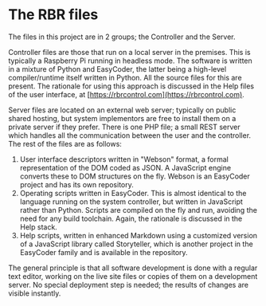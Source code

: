 # The RBR files

The files in this project are in 2 groups; the Controller and the Server.

Controller files are those that run on a local server in the premises. This is typically a Raspberry Pi running in headless mode. The software is written in a mixture of Python and EasyCoder, the latter being a high-level compiler/runtime itself written in Python. All the source files for this are present. The rationale for using this approach is discussed in the Help files of the user interface, at [https://rbrcontrol.com](https://rbrcontrol.com).

Server files are located on an external web server; typically on public shared hosting, but system implementors are free to install them on a private server if they prefer. There is one PHP file; a small REST server which handles all the communication between the user and the controller. The rest of the files are as follows:

  1. User interface descriptors written in "Webson" format, a formal representation of the DOM coded as JSON. A JavaScript engine converts these to DOM structures on the fly. Webson is an EasyCoder project and has its own repository.
  1. Operating scripts written in EasyCoder. This is almost identical to the language running on the system controller, but written in JavaScript rather than Python. Scripts are compiled on the fly and run, avoiding the need for any build toolchain. Again, the rationale is discussed in the Help stack.
  2. Help scripts, written in enhanced Markdown using a customized version of a JavaScript library called Storyteller, which is another project in the EasyCoder family and is available in the repository.

The general principle is that all software development is done with a regular text editor, working on the live site files or copies of them on a development server. No special deployment step is needed; the results of changes are visible instantly.